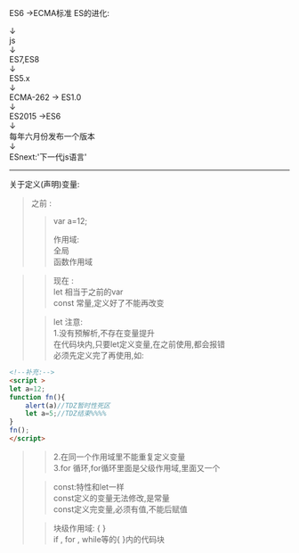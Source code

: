 ES6 ->ECMA标准
ES的进化:

↓<br>
js<br>
↓<br>
ES7,ES8<br>
↓<br>
ES5.x<br>
↓<br>
ECMA-262 -> ES1.0<br>
↓<br>
ES2015 ->ES6<br>
↓<br>
每年六月份发布一个版本<br>
↓<br>
ESnext:'下一代js语言'

---

关于定义(声明)变量:<br>
>之前 : 
>>var a=12;<br> 
>>
>>作用域:<br>
>>全局<br>
>>函数作用域<br>


>>现在 : <br>
>>let    相当于之前的var<br>
>const  常量,定义好了不能再改变<br>
>
>>let 注意:<br>
>>1.没有预解析,不存在变量提升<br>
>>在代码块内,只要let定义变量,在之前使用,都会报错<br>
>>必须先定义完了再使用,如:
```html
<!--补充:-->
<script >
let a=12;
function fn(){
    alert(a)//TDZ暂时性死区
    let a=5;//TDZ结束%%%%
}
fn();
</script>
```
>>2.在同一个作用域里不能重复定义变量<br>
>>3.for 循环,for循环里面是父级作用域,里面又一个
>
>>const:特性和let一样<br>
>>const定义的变量无法修改,是常量<br>
>>const定义完变量,必须有值,不能后赋值<br>
>
>
>>块级作用域: {  }<br>
>>if , for , while等的{ }内的代码块
